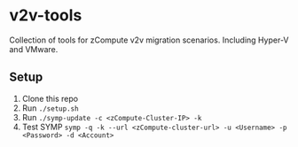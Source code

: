 # v2v-tools
Collection of tools for zCompute v2v migration scenarios. Including Hyper-V and VMware.

## Setup
1. Clone this repo
1. Run `./setup.sh`
1. Run `./symp-update -c <zCompute-Cluster-IP> -k`
1. Test SYMP `symp -q -k --url <zCompute-cluster-url> -u <Username> -p <Password> -d <Account>` 